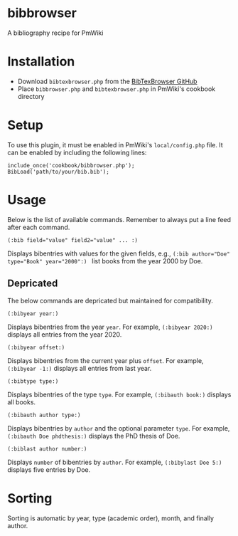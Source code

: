 # bibbrowser
A bibliography recipe for PmWiki

# Installation
  * Download `bibtexbrowser.php` from the [BibTexBrowser GitHub](https://github.com/monperrus/bibtexbrowser)
  * Place `bibbrowser.php` and `bibtexbrowser.php` in PmWiki's cookbook directory

# Setup
To use this plugin, it must be enabled in PmWiki's `local/config.php` file. It can be enabled by including the following lines:
```
include_once('cookbook/bibbrowser.php');
BibLoad('path/to/your/bib.bib');
```

# Usage
Below is the list of available commands. Remember to always put a line feed after each command.

```
(:bib field="value" field2="value" ... :)
```

Displays bibentries with values for the given fields, e.g., `(:bib author="Doe" type="Book" year="2000":) ` list books from the year 2000 by Doe.


## Depricated

The below commands are depricated but maintained for compatibility.

```
(:bibyear year:)
```
Displays bibentries from the year `year`. For example, `(:bibyear 2020:)` displays all entries from the year 2020.

```
(:bibyear offset:)
```
Displays bibentries from the current year plus `offset`. For example, `(:bibyear -1:)` displays all entries from last year.

```
(:bibtype type:)
```
Displays bibentries of the type `type`. For example, `(:bibauth book:)` displays all books.

```
(:bibauth author type:)
```
Displays bibentries by `author` and the optional parameter `type`. For example, `(:bibauth Doe phdthesis:)` displays the PhD thesis of Doe.

```
(:biblast author number:)
```
Displays `number` of bibentries by `author`. For example, `(:bibylast Doe 5:)` displays five entries by Doe.

# Sorting
Sorting is automatic by year, type (academic order), month, and finally author.
